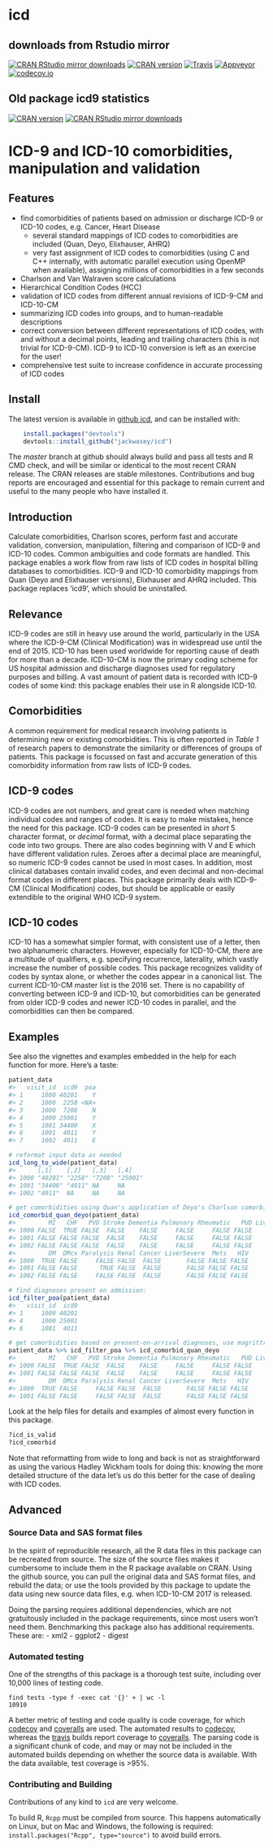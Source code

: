 <!--
Copyright (C) 2014 - 2018  Jack O. Wasey

This file is part of icd.

icd is free software: you can redistribute it and/or modify
it under the terms of the GNU General Public License as published by
the Free Software Foundation, either version 3 of the License, or
(at your option) any later version.

icd is distributed in the hope that it will be useful,
but WITHOUT ANY WARRANTY; without even the implied warranty of
MERCHANTABILITY or FITNESS FOR A PARTICULAR PURPOSE. See the
GNU General Public License for more details.

You should have received a copy of the GNU General Public License
along with icd. If not, see <http:#www.gnu.org/licenses/>.
-->

<!-- README.md is generated from README.Rmd. Please edit that file and render with 
rmarkdown::render("README.Rmd")
-->

# icd

## downloads from Rstudio mirror

[![CRAN RStudio mirror
downloads](https://cranlogs.r-pkg.org/badges/icd)](https://cran.r-project.org/package=icd)
[![CRAN
version](https://www.r-pkg.org/badges/version/icd)](https://cran.r-project.org/package=icd)
[![Travis](https://travis-ci.org/jackwasey/icd.svg?branch=master)](https://travis-ci.org/jackwasey/icd)
[![Appveyor](https://ci.appveyor.com/api/projects/status/github/jackwasey/icd)](https://ci.appveyor.com/project/jackwasey/icd)
[![codecov.io](https://codecov.io/github/jackwasey/icd/coverage.svg?branch=master)](https://codecov.io/github/jackwasey/icd?branch=master)

## Old package icd9 statistics

[![CRAN
version](https://www.r-pkg.org/badges/version/icd9)](https://cran.r-project.org/package=icd9)
[![CRAN RStudio mirror
downloads](https://cranlogs.r-pkg.org/badges/icd9)](https://cran.r-project.org/package=icd9)

# ICD-9 and ICD-10 comorbidities, manipulation and validation

## Features

  - find comorbidities of patients based on admission or discharge ICD-9
    or ICD-10 codes, e.g. Cancer, Heart Disease
      - several standard mappings of ICD codes to comorbidities are
        included (Quan, Deyo, Elixhauser, AHRQ)
      - very fast assignment of ICD codes to comorbidities (using C and
        C++ internally, with automatic parallel execution using OpenMP
        when available), assigning millions of comorbidities in a few
        seconds
  - Charlson and Van Walraven score calculations
  - Hierarchical Condition Codes (HCC)
  - validation of ICD codes from different annual revisions of ICD-9-CM
    and ICD-10-CM
  - summarizing ICD codes into groups, and to human-readable
    descriptions
  - correct conversion between different representations of ICD codes,
    with and without a decimal points, leading and trailing characters
    (this is not trivial for ICD-9-CM). ICD-9 to ICD-10 conversion is
    left as an exercise for the user\!
  - comprehensive test suite to increase confidence in accurate
    processing of ICD codes

## Install

The latest version is available in [github
icd](https://github.com/jackwasey/icd), and can be installed with:

``` r
    install.packages("devtools")
    devtools::install_github("jackwasey/icd")
```

The *master* branch at github should always build and pass all tests and
R CMD check, and will be similar or identical to the most recent CRAN
release. The CRAN releases are stable milestones. Contributions and bug
reports are encouraged and essential for this package to remain current
and useful to the many people who have installed it.

## Introduction

Calculate comorbidities, Charlson scores, perform fast and accurate
validation, conversion, manipulation, filtering and comparison of ICD-9
and ICD-10 codes. Common ambiguities and code formats are handled. This
package enables a work flow from raw lists of ICD codes in hospital
billing databases to comorbidities. ICD-9 and ICD-10 comorbidity
mappings from Quan (Deyo and Elixhauser versions), Elixhauser and AHRQ
included. This package replaces ‘icd9’, which should be uninstalled.

## Relevance

ICD-9 codes are still in heavy use around the world, particularly in the
USA where the ICD-9-CM (Clinical Modification) was in widespread use
until the end of 2015. ICD-10 has been used worldwide for reporting
cause of death for more than a decade. ICD-10-CM is now the primary
coding scheme for US hospital admission and discharge diagnoses used for
regulatory purposes and billing. A vast amount of patient data is
recorded with ICD-9 codes of some kind: this package enables their use
in R alongside ICD-10.

## Comorbidities

A common requirement for medical research involving patients is
determining new or existing comorbidities. This is often reported in
*Table 1* of research papers to demonstrate the similarity or
differences of groups of patients. This package is focussed on fast and
accurate generation of this comorbidity information from raw lists of
ICD-9 codes.

## ICD-9 codes

ICD-9 codes are not numbers, and great care is needed when matching
individual codes and ranges of codes. It is easy to make mistakes, hence
the need for this package. ICD-9 codes can be presented in *short* 5
character format, or *decimal* format, with a decimal place separating
the code into two groups. There are also codes beginning with V and E
which have different validation rules. Zeroes after a decimal place are
meaningful, so numeric ICD-9 codes cannot be used in most cases. In
addition, most clinical databases contain invalid codes, and even
decimal and non-decimal format codes in different places. This package
primarily deals with ICD-9-CM (Clinical Modification) codes, but should
be applicable or easily extendible to the original WHO ICD-9 system.

## ICD-10 codes

ICD-10 has a somewhat simpler format, with consistent use of a letter,
then two alphanumeric characters. However, especially for ICD-10-CM,
there are a multitude of qualifiers, e.g. specifying recurrence,
laterality, which vastly increase the number of possible codes. This
package recognizes validity of codes by syntax alone, or whether the
codes appear in a canonical list. The current ICD-10-CM master list is
the 2016 set. There is no capability of converting between ICD-9 and
ICD-10, but comorbidities can be generated from older ICD-9 codes and
newer ICD-10 codes in parallel, and the comorbidities can then be
compared.

## Examples

See also the vignettes and examples embedded in the help for each
function for more. Here’s a taste:

``` r
patient_data
#>   visit_id  icd9  poa
#> 1     1000 40201    Y
#> 2     1000  2258 <NA>
#> 3     1000  7208    N
#> 4     1000 25001    Y
#> 5     1001 34400    X
#> 6     1001  4011    Y
#> 7     1002  4011    E

# reformat input data as needed
icd_long_to_wide(patient_data)
#>      [,1]    [,2]   [,3]   [,4]   
#> 1000 "40201" "2258" "7208" "25001"
#> 1001 "34400" "4011" NA     NA     
#> 1002 "4011"  NA     NA     NA

# get comorbidities using Quan's application of Deyo's Charlson comorbidity groups
icd_comorbid_quan_deyo(patient_data)
#>         MI   CHF   PVD Stroke Dementia Pulmonary Rheumatic   PUD LiverMild
#> 1000 FALSE  TRUE FALSE  FALSE    FALSE     FALSE     FALSE FALSE     FALSE
#> 1001 FALSE FALSE FALSE  FALSE    FALSE     FALSE     FALSE FALSE     FALSE
#> 1002 FALSE FALSE FALSE  FALSE    FALSE     FALSE     FALSE FALSE     FALSE
#>         DM  DMcx Paralysis Renal Cancer LiverSevere  Mets   HIV
#> 1000  TRUE FALSE     FALSE FALSE  FALSE       FALSE FALSE FALSE
#> 1001 FALSE FALSE      TRUE FALSE  FALSE       FALSE FALSE FALSE
#> 1002 FALSE FALSE     FALSE FALSE  FALSE       FALSE FALSE FALSE

# find diagnoses present on admission:
icd_filter_poa(patient_data)
#>   visit_id  icd9
#> 1     1000 40201
#> 4     1000 25001
#> 6     1001  4011

# get comorbidities based on present-on-arrival diagnoses, use magrittr to flow the data
patient_data %>% icd_filter_poa %>% icd_comorbid_quan_deyo
#>         MI   CHF   PVD Stroke Dementia Pulmonary Rheumatic   PUD LiverMild
#> 1000 FALSE  TRUE FALSE  FALSE    FALSE     FALSE     FALSE FALSE     FALSE
#> 1001 FALSE FALSE FALSE  FALSE    FALSE     FALSE     FALSE FALSE     FALSE
#>         DM  DMcx Paralysis Renal Cancer LiverSevere  Mets   HIV
#> 1000  TRUE FALSE     FALSE FALSE  FALSE       FALSE FALSE FALSE
#> 1001 FALSE FALSE     FALSE FALSE  FALSE       FALSE FALSE FALSE
```

Look at the help files for details and examples of almost every function
in this package.

``` r
?icd_is_valid
?icd_comorbid
```

Note that reformatting from wide to long and back is not as
straightforward as using the various Hadley Wickham tools for doing
this: knowing the more detailed structure of the data let’s us do this
better for the case of dealing with ICD codes.

## Advanced

### Source Data and SAS format files

In the spirit of reproducible research, all the R data files in this
package can be recreated from source. The size of the source files makes
it cumbersome to include them in the R package available on CRAN. Using
the github source, you can pull the original data and SAS format files,
and rebuild the data; or use the tools provided by this package to
update the data using new source data files, e.g. when ICD-10-CM 2017 is
released.

Doing the parsing requires additional dependencies, which are not
gratuitously included in the package requirements, since most users
won’t need them. Benchmarking this package also has additional
requirements. These are: - xml2 - ggplot2 - digest

### Automated testing

One of the strengths of this package is a thorough test suite, including
over 10,000 lines of testing code.

    find tests -type f -exec cat '{}' + | wc -l
    10910

A better metric of testing and code quality is code coverage, for which
[codecov](https://codecov.io/github/jackwasey/icd) and
[coveralls](https://coveralls.io/github/jackwasey/icd) are used. The
automated results to [codecov](https://codecov.io/github/jackwasey/icd),
whereas the [travis](https://travis-ci.org/jackwasey/icd) builds report
coverage to [coveralls](https://coveralls.io/github/jackwasey/icd). The
parsing code is a significant chunk of code, and may or may not be
included in the automated builds depending on whether the source data is
available. With the data available, test coverage is \>95%.

### Contributing and Building

Contributions of any kind to `icd` are very welcome.

To build R, `Rcpp` must be compiled from source. This happens
automatically on Linux, but on Mac and Windows, the following is
required: `install.packages("Rcpp", type="source")` to avoid build
errors.
